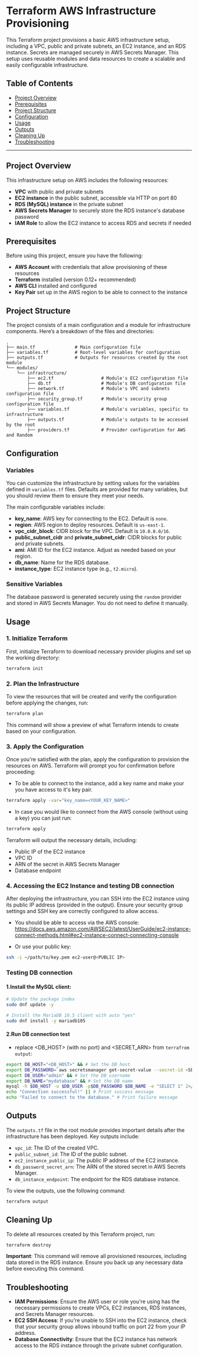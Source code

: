 # Terraform AWS Infrastructure Provisioning

This Terraform project provisions a basic AWS infrastructure setup, including a VPC, public and private subnets, an EC2
instance, and an RDS instance. Secrets are managed securely in AWS Secrets Manager. This setup uses reusable modules and
data resources to create a scalable and easily configurable infrastructure.

## Table of Contents

- [Project Overview](#project-overview)
- [Prerequisites](#prerequisites)
- [Project Structure](#project-structure)
- [Configuration](#configuration)
- [Usage](#usage)
- [Outputs](#outputs)
- [Cleaning Up](#cleaning-up)
- [Troubleshooting](#troubleshooting)

---

## Project Overview

This infrastructure setup on AWS includes the following resources:

- **VPC** with public and private subnets
- **EC2 instance** in the public subnet, accessible via HTTP on port 80
- **RDS (MySQL) instance** in the private subnet
- **AWS Secrets Manager** to securely store the RDS instance's database password
- **IAM Role** to allow the EC2 instance to access RDS and secrets if needed

## Prerequisites

Before using this project, ensure you have the following:

- **AWS Account** with credentials that allow provisioning of these resources
- **Terraform** installed (version 0.12+ recommended)
- **AWS CLI** installed and configured
- **Key Pair** set up in the AWS region to be able to connect to the instance

## Project Structure

The project consists of a main configuration and a module for infrastructure components. Here’s a breakdown of the files
and directories:

```plaintext
.
├── main.tf               # Main configuration file
├── variables.tf          # Root-level variables for configuration
├── outputs.tf            # Outputs for resources created by the root module
└── modules/
    └── infrastructure/
        ├── ec2.tf                  # Module's EC2 configuration file
        ├── db.tf                   # Module's DB configuration file
        ├── network.tf              # Module's VPC and subnets configuration file
        ├── security_group.tf       # Module's security group configuration file
        ├── variables.tf            # Module's variables, specific to infrastructure
        ├── outputs.tf              # Module's outputs to be accessed by the root
        ├── providers.tf            # Provider configuration for AWS and Random

```

## Configuration

### Variables

You can customize the infrastructure by setting values for the variables defined in `variables.tf` files. Defaults are
provided for many variables, but you should review them to ensure they meet your needs.

The main configurable variables include:

- **key_name**: AWS key for connecting to the EC2. Default is `none`.
- **region**: AWS region to deploy resources. Default is `us-east-1`.
- **vpc_cidr_block**: CIDR block for the VPC. Default is `10.0.0.0/16`.
- **public_subnet_cidr** and **private_subnet_cidr**: CIDR blocks for public and private subnets.
- **ami**: AMI ID for the EC2 instance. Adjust as needed based on your region.
- **db_name**: Name for the RDS database.
- **instance_type**: EC2 instance type (e.g., `t2.micro`).

### Sensitive Variables

The database password is generated securely using the `random` provider and stored in AWS Secrets Manager. You do not
need to define it manually.

## Usage

### 1. Initialize Terraform

First, initialize Terraform to download necessary provider plugins and set up the working directory:

```bash
terraform init
```

### 2. Plan the Infrastructure

To view the resources that will be created and verify the configuration before applying the changes, run:

```bash
terraform plan
```

This command will show a preview of what Terraform intends to create based on your configuration.

### 3. Apply the Configuration

Once you're satisfied with the plan, apply the configuration to provision the resources on AWS. Terraform will prompt
you for confirmation before proceeding:
* To be able to connect to the instance, add a key name and make your you have access to it's key pair.

```bash
terraform apply -var="key_name=<YOUR_KEY_NAME>"
```
* In case you would like to connect from the AWS console (without using a key) you can just run:
```bash
terraform apply
```

Terraform will output the necessary details, including:

- Public IP of the EC2 instance
- VPC ID
- ARN of the secret in AWS Secrets Manager
- Database endpoint

### 4. Accessing the EC2 Instance and testing DB connection

After deploying the infrastructure, you can SSH into the EC2 instance using its public IP address (provided in the
output). Ensure your security group settings and SSH key are correctly configured to allow access.
* You should be able to access via the AWS console:
https://docs.aws.amazon.com/AWSEC2/latest/UserGuide/ec2-instance-connect-methods.html#ec2-instance-connect-connecting-console

* Or use your public key:
```bash
ssh -i ~/path/to/key.pem ec2-user@<PUBLIC IP>
```

### Testing DB connection
#### 1.Install the MySQL client:
```bash
# Update the package index
sudo dnf update -y

# Install the MariaDB 10.5 client with auto "yes"
sudo dnf install -y mariadb105
```

#### 2.Run DB connection test 
* replace <DB_HOST> (with no port) and <SECRET_ARN> from ```terrafrom output```:
```bash
export DB_HOST="<DB_HOST>" && # Set the DB host
export DB_PASSWORD=`aws secretsmanager get-secret-value --secret-id <SECRET_ARN> --query SecretString --output text` && # Set the DB password
export DB_USER="admin" && # Set the DB username
export DB_NAME="mydatabase" && # Set the DB name
mysql -h $DB_HOST -u $DB_USER -p$DB_PASSWORD $DB_NAME -e "SELECT 1" 2>/dev/null && # Try connecting to the DB
echo "Connection successful!" || # Print success message
echo "Failed to connect to the database." # Print failure message
```



## Outputs

The `outputs.tf` file in the root module provides important details after the infrastructure has been deployed. Key
outputs include:

- `vpc_id`: The ID of the created VPC.
- `public_subnet_id`: The ID of the public subnet.
- `ec2_instance_public_ip`: The public IP address of the EC2 instance.
- `db_password_secret_arn`: The ARN of the stored secret in AWS Secrets Manager.
- `db_instance_endpoint`: The endpoint for the RDS database instance.

To view the outputs, use the following command:

```bash
terraform output
```

## Cleaning Up

To delete all resources created by this Terraform project, run:

```bash
terraform destroy
```

**Important**: This command will remove all provisioned resources, including data stored in the RDS instance. Ensure you
back up any necessary data before executing this command.

## Troubleshooting

- **IAM Permissions**: Ensure the AWS user or role you're using has the necessary permissions to create VPCs, EC2
  instances, RDS instances, and Secrets Manager resources.
- **EC2 SSH Access**: If you're unable to SSH into the EC2 instance, check that your security group allows inbound
  traffic on port 22 from your IP address.
- **Database Connectivity**: Ensure that the EC2 instance has network access to the RDS instance through the private
  subnet configuration.
